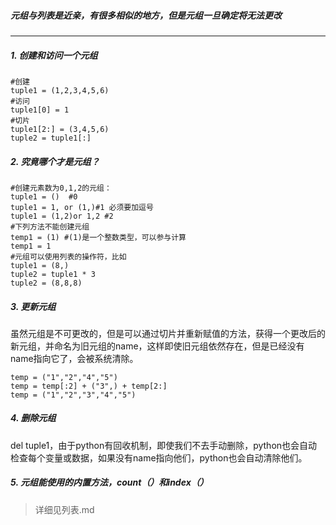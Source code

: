 ##### 元组与列表是近亲，有很多相似的地方，但是元组一旦确定将无法更改

***

##### 1. 创建和访问一个元组

```
#创建
tuple1 = (1,2,3,4,5,6)
#访问
tuple1[0] = 1
#切片
tuple1[2:] = (3,4,5,6)
tuple2 = tuple1[:]
```

##### 2. 究竟哪个才是元组？

```
#创建元素数为0,1,2的元组：
tuple1 = ()  #0
tuple1 = 1, or (1,)#1 必须要加逗号
tuple1 = (1,2)or 1,2 #2
#下列方法不能创建元组
temp1 = (1) #(1)是一个整数类型，可以参与计算
temp1 = 1
#元组可以使用列表的操作符，比如
tuple1 = (8,)
tuple2 = tuple1 * 3
tuple2 = (8,8,8)

```

##### 3. 更新元组

虽然元组是不可更改的，但是可以通过切片并重新赋值的方法，获得一个更改后的新元组，并命名为旧元组的name，这样即使旧元组依然存在，但是已经没有name指向它了，会被系统清除。

```
temp = ("1","2","4","5")
temp = temp[:2] + ("3",) + temp[2:]
temp = ("1","2","3","4","5")
```

##### 4. 删除元组

del tuple1，由于python有回收机制，即使我们不去手动删除，python也会自动检查每个变量或数据，如果没有name指向他们，python也会自动清除他们。

##### 5. 元组能使用的内置方法，count（）和index（）

> 详细见列表.md

